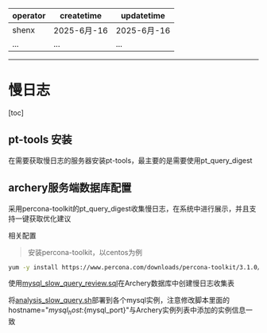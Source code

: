 | operator | createtime | updatetime |
| ---- | ---- | ---- |
| shenx | 2025-6月-16 | 2025-6月-16  |
| ... | ... | ... |
---
# 慢日志

[toc]

## pt-tools 安装

在需要获取慢日志的服务器安装pt-tools，最主要的是需要使用pt_query_digest

## archery服务端数据库配置

采用percona-toolkit的pt_query_digest收集慢日志，在系统中进行展示，并且支持一键获取优化建议

相关配置
> 安装percona-toolkit，以centos为例
```bash
yum -y install https://www.percona.com/downloads/percona-toolkit/3.1.0/binary/redhat/7/x86_64/percona-toolkit-3.1.0-2.el7.x86_64.rpm
```
使用[mysql_slow_query_review.sql](https://github.com/hhyo/Archery/blob/master/src/init_sql/mysql_slow_query_review.sql)在Archery数据库中创建慢日志收集表

将[analysis_slow_query.sh](https://github.com/hhyo/Archery/blob/master/src/script/analysis_slow_query.sh)部署到各个mysql实例，注意修改脚本里面的hostname="${mysql_host}:${mysql_port}"与Archery实例列表中添加的实例信息一致

